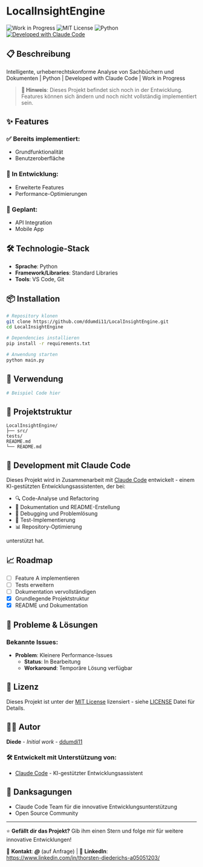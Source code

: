 # LocalInsightEngine

![Work in Progress](https://img.shields.io/badge/Status-Work%20in%20Progress-yellow)
![MIT License](https://img.shields.io/badge/License-MIT-green)
![Python](https://img.shields.io/badge/Python-3.8%2B-blue)
[![Developed with Claude Code](https://img.shields.io/badge/Developed%20with-Claude%20Code-purple)](https://claude.ai/code)

## 📋 Beschreibung

Intelligente, urheberrechtskonforme Analyse von Sachbüchern und Dokumenten | Python | Developed with Claude Code | Work in Progress

> **🚧 Hinweis**: Dieses Projekt befindet sich noch in der Entwicklung. Features können sich ändern und noch nicht vollständig implementiert sein.

## ✨ Features

### ✅ Bereits implementiert:
- Grundfunktionalität
- Benutzeroberfläche

### 🚧 In Entwicklung:
- Erweiterte Features
- Performance-Optimierungen

### 📝 Geplant:
- API Integration
- Mobile App

## 🛠️ Technologie-Stack

- **Sprache**: Python
- **Framework/Libraries**: Standard Libraries
- **Tools**: VS Code, Git

## 📦 Installation

```bash
# Repository klonen
git clone https://github.com/ddumdi11/LocalInsightEngine.git
cd LocalInsightEngine

# Dependencies installieren
pip install -r requirements.txt

# Anwendung starten
python main.py
```

## 🚀 Verwendung

```python
# Beispiel Code hier
```

## 📁 Projektstruktur

```
LocalInsightEngine/
├── src/
tests/
README.md
└── README.md
```

## 🤝 Development mit Claude Code

Dieses Projekt wird in Zusammenarbeit mit [Claude Code](https://claude.ai/code) entwickelt - einem KI-gestützten Entwicklungsassistenten, der bei:

- 🔍 Code-Analyse und Refactoring
- 📝 Dokumentation und README-Erstellung  
- 🐛 Debugging und Problemlösung
- 🧪 Test-Implementierung
- 📊 Repository-Optimierung

unterstützt hat.

## 📈 Roadmap

- [ ] Feature A implementieren
- [ ] Tests erweitern
- [ ] Dokumentation vervollständigen
- [x] Grundlegende Projektstruktur
- [x] README und Dokumentation

## 🤔 Probleme & Lösungen

### Bekannte Issues:
- **Problem**: Kleinere Performance-Issues
  - **Status**: In Bearbeitung
  - **Workaround**: Temporäre Lösung verfügbar

## 📄 Lizenz

Dieses Projekt ist unter der [MIT License](LICENSE) lizensiert - siehe [LICENSE](LICENSE) Datei für Details.

## 👨‍💻 Autor

**Diede** - *Initial work* - [ddumdi11](https://github.com/ddumdi11)

### 🛠️ Entwickelt mit Unterstützung von:
- [Claude Code](https://claude.ai/code) - KI-gestützter Entwicklungsassistent

## 🙏 Danksagungen

- Claude Code Team für die innovative Entwicklungsunterstützung
- Open Source Community

---

⭐ **Gefällt dir das Projekt?** Gib ihm einen Stern und folge mir für weitere innovative Entwicklungen!

📧 **Kontakt**: ***@*** (auf Anfrage) | 💼 **LinkedIn**: https://www.linkedin.com/in/thorsten-diederichs-a05051203/
